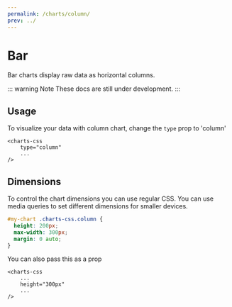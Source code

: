```yaml
---
permalink: /charts/column/
prev: ../
---
```


# Bar

Bar charts display raw data as horizontal columns.

::: warning Note
These docs are still under development.
:::

## Usage

To visualize your data with column chart, change the `type` prop to 'column'

```vue{2}
<charts-css
    type="column"
    ...
/>
```

## Dimensions

To control the chart dimensions you can use regular CSS. You can use media queries to set different dimensions for smaller devices.

```css
#my-chart .charts-css.column {
  height: 200px;
  max-width: 300px;
  margin: 0 auto;
}
```

You can also pass this as a prop

```vue{3}
<charts-css
    ...
    height="300px"
    ...
/>
```
